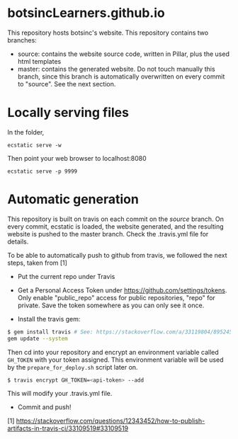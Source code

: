 # botsincLearners.github.io

This repository hosts botsinc's website. This repository contains two branches:
 - source: contains the website source code, written in Pillar, plus the used html templates
 - master: contains the generated website. Do not touch manually this branch, since this branch is automatically overwritten on every commit to "source". See the next section.

# Locally serving files

In the folder, 
```
ecstatic serve -w
```
Then point your web browser to localhost:8080

```
ecstatic serve -p 9999
```

# Automatic generation

This repository is built on travis on each commit on the _source_ branch.
On every commit, ecstatic is loaded, the website generated, and the resulting website is pushed to the master branch.
Check the .travis.yml file for details.

To be able to automatically push to github from travis, we followed the next steps, taken from [1]

 - Put the current repo under Travis

 - Get a Personal Access Token under https://github.com/settings/tokens. Only enable "public_repo" access for public repositories, "repo" for private. Save the token somewhere as you can only see it once.

 - Install the travis gem:

```bash
$ gem install travis # See: https://stackoverflow.com/a/33119804/895245
gem update --system
```

Then cd into your repository and encrypt an environment variable called `GH_TOKEN` with your token assigned. This environment variable will be used by the `prepare_for_deploy.sh` script later on.

```bash
$ travis encrypt GH_TOKEN=<api-token> --add
```

This will modify your .travis.yml file.

- Commit and push!

[1] https://stackoverflow.com/questions/12343452/how-to-publish-artifacts-in-travis-ci/33109519#33109519